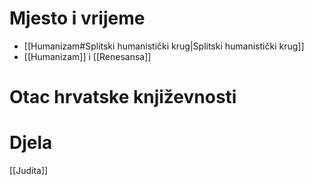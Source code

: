 # Mjesto i vrijeme
- [[Humanizam#Splitski humanistički krug|Splitski humanistički krug]] 
- [[Humanizam]] i [[Renesansa]]

# Otac hrvatske književnosti

# Djela
[[Judita]]